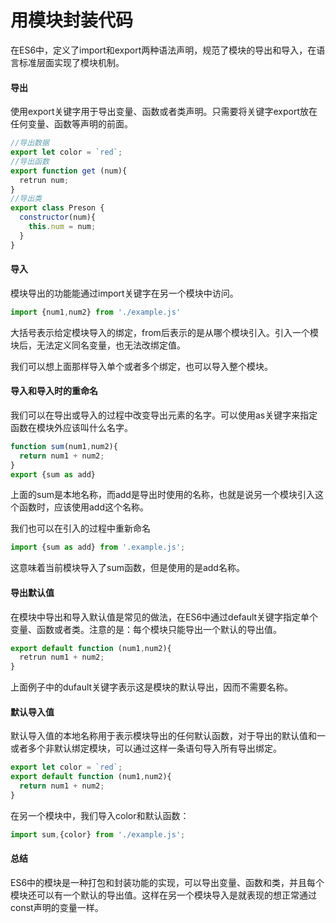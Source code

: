 # 用模块封装代码

在ES6中，定义了import和export两种语法声明，规范了模块的导出和导入，在语言标准层面实现了模块机制。

#### 导出

使用export关键字用于导出变量、函数或者类声明。只需要将关键字export放在任何变量、函数等声明的前面。

```JavaScript
//导出数据
export let color = `red`;
//导出函数
export function get (num){
  retrun num;
}
//导出类
export class Preson {
  constructor(num){
    this.num = num;
  }
}
```
#### 导入

模块导出的功能能通过import关键字在另一个模块中访问。

```JavaScript
import {num1,num2} from './example.js'
```

大括号表示给定模块导入的绑定，from后表示的是从哪个模块引入。引入一个模块后，无法定义同名变量，也无法改绑定值。

我们可以想上面那样导入单个或者多个绑定，也可以导入整个模块。

#### 导入和导入时的重命名

我们可以在导出或导入的过程中改变导出元素的名字。可以使用as关键字来指定函数在模块外应该叫什么名字。

```JavaScript
function sum(num1,num2){
  return num1 + num2;
}
export {sum as add}
```

上面的sum是本地名称，而add是导出时使用的名称，也就是说另一个模块引入这个函数时，应该使用add这个名称。

我们也可以在引入的过程中重新命名

```JavaScript
import {sum as add} from '.example.js';
```

这意味着当前模块导入了sum函数，但是使用的是add名称。

#### 导出默认值

在模块中导出和导入默认值是常见的做法，在ES6中通过default关键字指定单个变量、函数或者类。注意的是：每个模块只能导出一个默认的导出值。

```JavaScript
export default function (num1,num2){
  retrun num1 + num2;
}
```

上面例子中的dufault关键字表示这是模块的默认导出，因而不需要名称。

#### 默认导入值

默认导入值的本地名称用于表示模块导出的任何默认函数，对于导出的默认值和一或者多个非默认绑定模块，可以通过这样一条语句导入所有导出绑定。

```JavaScript
export let color = `red`;
export default function (num1,num2){
  return num1 + num2;
}
```
在另一个模块中，我们导入color和默认函数：

```JavaScript
import sum,{color} from './example.js';
```

#### 总结

ES6中的模块是一种打包和封装功能的实现，可以导出变量、函数和类，并且每个模块还可以有一个默认的导出值。这样在另一个模块导入是就表现的想正常通过const声明的变量一样。
